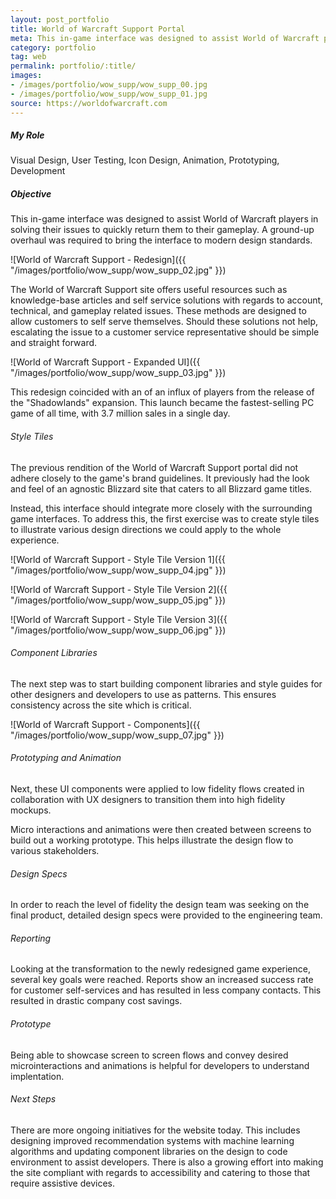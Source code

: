 ```yaml
---
layout: post_portfolio
title: World of Warcraft Support Portal
meta: This in-game interface was designed to assist World of Warcraft players in solving their issues to quickly return them to their gameplay. A ground-up overhaul was required to bring the interface to modern design standards.
category: portfolio
tag: web
permalink: portfolio/:title/
images: 
- /images/portfolio/wow_supp/wow_supp_00.jpg
- /images/portfolio/wow_supp/wow_supp_01.jpg
source: https://worldofwarcraft.com
---
```


##### My Role

Visual Design, User Testing, Icon Design, Animation, Prototyping, Development

##### Objective

This in-game interface was designed to assist World of Warcraft players in solving their issues to quickly return them to their gameplay. A ground-up overhaul was required to bring the interface to modern design standards. 

![World of Warcraft Support - Redesign]({{ "/images/portfolio/wow_supp/wow_supp_02.jpg" }})

The World of Warcraft Support site offers useful resources such as knowledge-base articles and self service solutions with regards to account, technical, and gameplay related issues. These methods are designed to allow customers to self serve themselves. Should these solutions not help, escalating the issue to a customer service representative should be simple and straight forward. 

![World of Warcraft Support - Expanded UI]({{ "/images/portfolio/wow_supp/wow_supp_03.jpg" }})

This redesign coincided with an of an influx of players from the release of the "Shadowlands" expansion. This launch became the fastest-selling PC game of all time, with 3.7 million sales in a single day.

###### Style Tiles

The previous rendition of the World of Warcraft Support portal did not adhere closely to the game's brand guidelines. It previously had the look and feel of an agnostic Blizzard site that caters to all Blizzard game titles. 

Instead, this interface should integrate more closely with the surrounding game interfaces. To address this, the first exercise was to create style tiles to illustrate various design directions we could apply to the whole experience. 

![World of Warcraft Support - Style Tile Version 1]({{ "/images/portfolio/wow_supp/wow_supp_04.jpg" }})

![World of Warcraft Support - Style Tile Version 2]({{ "/images/portfolio/wow_supp/wow_supp_05.jpg" }})

![World of Warcraft Support - Style Tile Version 3]({{ "/images/portfolio/wow_supp/wow_supp_06.jpg" }})

###### Component Libraries

The next step was to start building component libraries and style guides for other designers and developers to use as patterns. This ensures consistency across the site which is critical.

![World of Warcraft Support - Components]({{ "/images/portfolio/wow_supp/wow_supp_07.jpg" }})

###### Prototyping and Animation

Next, these UI components were applied to low fidelity flows created in collaboration with UX designers to transition them into high fidelity mockups.

Micro interactions and animations were then created between screens to build out a working prototype. This helps illustrate the design flow to various stakeholders.

###### Design Specs

In order to reach the level of fidelity the design team was seeking on the final product, detailed design specs were provided to the engineering team. 

###### Reporting

Looking at the transformation to the newly redesigned game experience, several key goals were reached. Reports show an increased success rate for customer self-services and has resulted in less company contacts. This resulted in drastic company cost savings.

###### Prototype

Being able to showcase screen to screen flows and convey desired microinteractions and animations is helpful for developers to understand implentation.

###### Next Steps

There are more ongoing initiatives for the website today. This includes designing improved recommendation systems with machine learning algorithms and updating component libraries on the design to code environment to assist developers. There is also a growing effort into making the site compliant with regards to accessibility and catering to those that require assistive devices.